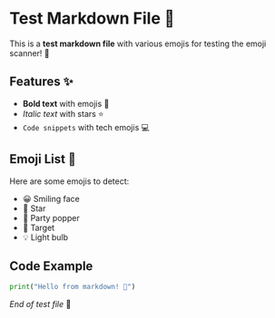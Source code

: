 # Test Markdown File 📝

This is a **test markdown file** with various emojis for testing the emoji scanner! 🎯

## Features ✨
- **Bold text** with emojis 🚀
- *Italic text* with stars ⭐
- `Code snippets` with tech emojis 💻

## Emoji List 🎨
Here are some emojis to detect:
- 😀 Smiling face
- 🌟 Star
- 🎉 Party popper
- 🎯 Target
- 💡 Light bulb

## Code Example
```python
print("Hello from markdown! 👋")
```

*End of test file* 🏁
